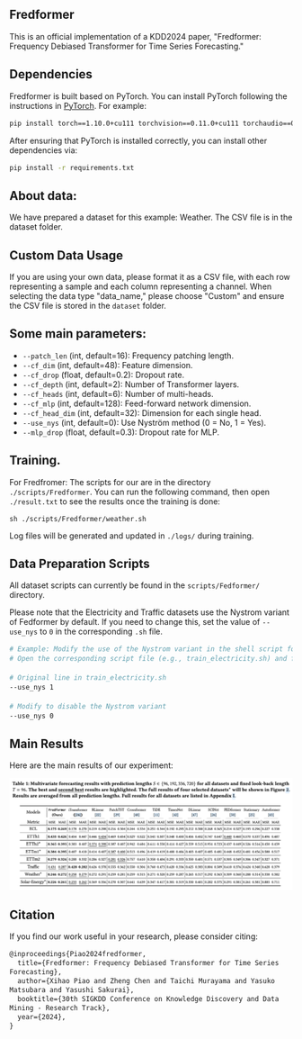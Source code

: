 ## Fredformer

This is an official implementation of a KDD2024 paper, "Fredformer: Frequency Debiased Transformer for Time Series Forecasting."

## Dependencies
Fredformer is built based on PyTorch.
You can install PyTorch following the instructions in [PyTorch](https://pytorch.org/get-started/locally/). For example:

```bash
pip install torch==1.10.0+cu111 torchvision==0.11.0+cu111 torchaudio==0.10.0 -f https://download.pytorch.org/whl/torch_stable.html
```
After ensuring that PyTorch is installed correctly, you can install other dependencies via:

```bash
pip install -r requirements.txt
```

## About data:
We have prepared a dataset for this example: Weather. The CSV file is in the dataset folder.

## Custom Data Usage

If you are using your own data, please format it as a CSV file, with each row representing a sample and each column representing a channel. 
When selecting the data type "data_name," please choose "Custom" and ensure the CSV file is stored in the `dataset` folder.

## Some main parameters:

- `--patch_len` (int, default=16): Frequency patching length.
- `--cf_dim` (int, default=48): Feature dimension.
- `--cf_drop` (float, default=0.2): Dropout rate.
- `--cf_depth` (int, default=2): Number of Transformer layers.
- `--cf_heads` (int, default=6): Number of multi-heads.
- `--cf_mlp` (int, default=128): Feed-forward network dimension.
- `--cf_head_dim` (int, default=32): Dimension for each single head.
- `--use_nys` (int, default=0): Use Nyström method (0 = No, 1 = Yes).
- `--mlp_drop` (float, default=0.3): Dropout rate for MLP.


## Training. 
For Fredfromer:
The scripts for our are in the directory ```./scripts/Fredformer```.
You can run the following command, then open ```./result.txt``` to see the results once the training is done:
```
sh ./scripts/Fredformer/weather.sh
 ```
Log files will be generated and updated in  ```./logs/``` during training.

## Data Preparation Scripts

All dataset scripts can currently be found in the `scripts/Fedformer/` directory. 

Please note that the Electricity and Traffic datasets use the Nystrom variant of Fedformer by default. If you need to change this, set the value of `--use_nys` to `0` in the corresponding `.sh` file.

```bash
# Example: Modify the use of the Nystrom variant in the shell script for the Electricity dataset
# Open the corresponding script file (e.g., train_electricity.sh) and find the line with --use_nys

# Original line in train_electricity.sh
--use_nys 1

# Modify to disable the Nystrom variant
--use_nys 0
```

## Main Results

Here are the main results of our experiment:

![Main Results](pics/main_results.png)

## Citation
If you find our work useful in your research, please consider citing:
```
@inproceedings{Piao2024fredformer,
  title={Fredformer: Frequency Debiased Transformer for Time Series Forecasting},
  author={Xihao Piao and Zheng Chen and Taichi Murayama and Yasuko Matsubara and Yasushi Sakurai},
  booktitle={30th SIGKDD Conference on Knowledge Discovery and Data Mining - Research Track},
  year={2024},
}

```

